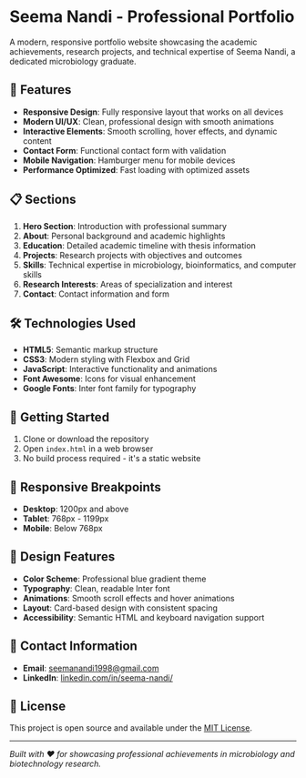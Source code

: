 # Seema Nandi - Professional Portfolio

A modern, responsive portfolio website showcasing the academic achievements, research projects, and technical expertise of Seema Nandi, a dedicated microbiology graduate.

## 🌟 Features

- **Responsive Design**: Fully responsive layout that works on all devices
- **Modern UI/UX**: Clean, professional design with smooth animations
- **Interactive Elements**: Smooth scrolling, hover effects, and dynamic content
- **Contact Form**: Functional contact form with validation
- **Mobile Navigation**: Hamburger menu for mobile devices
- **Performance Optimized**: Fast loading with optimized assets

## 📋 Sections

1. **Hero Section**: Introduction with professional summary
2. **About**: Personal background and academic highlights
3. **Education**: Detailed academic timeline with thesis information
4. **Projects**: Research projects with objectives and outcomes
5. **Skills**: Technical expertise in microbiology, bioinformatics, and computer skills
6. **Research Interests**: Areas of specialization and interest
7. **Contact**: Contact information and form

## 🛠️ Technologies Used

- **HTML5**: Semantic markup structure
- **CSS3**: Modern styling with Flexbox and Grid
- **JavaScript**: Interactive functionality and animations
- **Font Awesome**: Icons for visual enhancement
- **Google Fonts**: Inter font family for typography

## 🚀 Getting Started

1. Clone or download the repository
2. Open `index.html` in a web browser
3. No build process required - it's a static website

## 📱 Responsive Breakpoints

- **Desktop**: 1200px and above
- **Tablet**: 768px - 1199px
- **Mobile**: Below 768px

## 🎨 Design Features

- **Color Scheme**: Professional blue gradient theme
- **Typography**: Clean, readable Inter font
- **Animations**: Smooth scroll effects and hover animations
- **Layout**: Card-based design with consistent spacing
- **Accessibility**: Semantic HTML and keyboard navigation support

## 📧 Contact Information

- **Email**: seemanandi1998@gmail.com
- **LinkedIn**: [linkedin.com/in/seema-nandi/](https://www.linkedin.com/in/seema-nandi/)

## 📄 License

This project is open source and available under the [MIT License](LICENSE).

---

*Built with ❤️ for showcasing professional achievements in microbiology and biotechnology research.*
